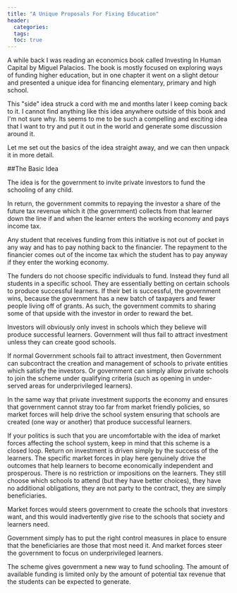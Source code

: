 ```yaml
---
title: "A Unique Proposals For Fixing Education"
header:
  categories:
  tags:
  toc: true
---
```

A while back I was reading an economics book called Investing In Human Capital by Miguel Palacios. The book is mostly focused on exploring ways of funding higher education, but in one chapter it went on a slight detour and presented a unique idea for financing elementary, primary and high school.

This "side" idea struck a cord with me and months later I keep coming back to it. I cannot find anything like this idea anywhere outside of this book and I'm not sure why. Its seems to me to be such a compelling and exciting idea that I want to try and put it out in the world and generate some discussion around it.

Let me set out the basics of the idea straight away, and we can then unpack it in more detail.

##The Basic Idea

The idea is for the government to invite private investors to fund the schooling of any child.

In return, the government commits to repaying the investor a share of the future tax revenue which it (the government) collects from that learner down the line if and when the learner enters the working economy and pays income tax.

Any student that receives funding from this initiative is not out of pocket in any way and has to pay nothing back to the financier. The repayment to the financier comes out of the income tax which the student has to pay anyway if they enter the working economy.

The funders do not choose specific individuals to fund. Instead they fund all students in a specific school. They are essentially betting on certain schools to produce successful learners. If their bet is successful, the government wins, because the government has a new batch of taxpayers and fewer people living off of grants. As such, the government commits to sharing some of that upside with the investor in order to reward the bet.

Investors will obviously only invest in schools which they believe will produce successful learners. Government will thus fail to attract investment unless they can create good schools.

If normal Government schools fail to attract investment, then Government can subcontract the creation and management of schools to private entities which satisfy the investors. Or government can simply allow private schools to join the scheme under qualifying criteria (such as opening in under-served areas for underprivileged learners).

In the same way that private investment supports the economy and ensures that government cannot stray too far from market friendly policies, so market forces will help drive the school system ensuring that schools are created (one way or another) that produce successful learners.

If your politics is such that you are uncomfortable with the idea of market forces affecting the school system, keep in mind that this scheme is a closed loop. Return on investment is driven simply by the success of the learners. The specific market forces in play here genuinely drive the outcomes that help learners to become economically independent and prosperous. There is no restriction or impositions on the learners. They still choose which schools to attend (but they have better choices), they have no additional obligations, they are not party to the contract, they are simply beneficiaries.

Market forces would steers government to create the schools that investors want, and this would inadvertently give rise to the schools that society and learners need.

Government simply has to put the right control measures in place to ensure that the beneficiaries are those that most need it. And market forces steer the government to focus on underprivileged learners.

The scheme gives government a new way to fund schooling. The amount of available funding is limited only by the amount of potential tax revenue that the students can be expected to generate.
